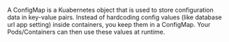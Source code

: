 A ConfigMap is a Kuabernetes object that is used to store configuration data in key-value pairs.
Instead of hardcoding config values (like database url app setting) inside containers, you keep them in a ConfigMap.
Your Pods/Containers can then use these values at runtime.